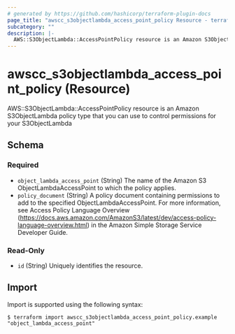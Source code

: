 ```yaml
---
# generated by https://github.com/hashicorp/terraform-plugin-docs
page_title: "awscc_s3objectlambda_access_point_policy Resource - terraform-provider-awscc"
subcategory: ""
description: |-
  AWS::S3ObjectLambda::AccessPointPolicy resource is an Amazon S3ObjectLambda policy type that you can use to control permissions for your S3ObjectLambda
---
```


# awscc_s3objectlambda_access_point_policy (Resource)

AWS::S3ObjectLambda::AccessPointPolicy resource is an Amazon S3ObjectLambda policy type that you can use to control permissions for your S3ObjectLambda



<!-- schema generated by tfplugindocs -->
## Schema

### Required

- `object_lambda_access_point` (String) The name of the Amazon S3 ObjectLambdaAccessPoint to which the policy applies.
- `policy_document` (String) A policy document containing permissions to add to the specified ObjectLambdaAccessPoint. For more information, see Access Policy Language Overview (https://docs.aws.amazon.com/AmazonS3/latest/dev/access-policy-language-overview.html) in the Amazon Simple Storage Service Developer Guide.

### Read-Only

- `id` (String) Uniquely identifies the resource.

## Import

Import is supported using the following syntax:

```shell
$ terraform import awscc_s3objectlambda_access_point_policy.example "object_lambda_access_point"
```
